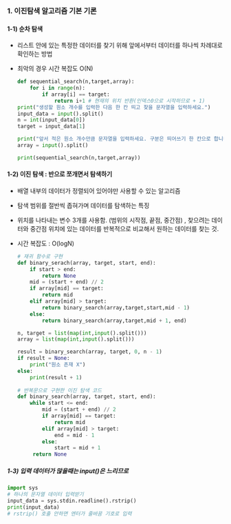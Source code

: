 ### 1. 이진탐색 알고리즘 기본 기론



#### 1-1) 순차 탐색

- 리스트 안에 있는 특정한 데이터를 찾기 위해 앞에서부터 데이터를 하나씩 차례대로 확인하는 방법

- 최악의 경우 시간 복잡도 O(N)

  ```python
  def sequential_search(n,target,array):
      for i in range(n):
          if array[i] == target:
              return i+1 # 현재의 위치 반환(인덱스0으로 시작하므로 + 1)
  print("생성할 원소 개수를 입력한 다음 한 칸 띄고 찾을 문자열을 입력하세요.")
  input_data = input().split()
  n = int(input_data[0])
  target = input_data[1]
  
  print("앞서 적은 원소 개수만큼 문자열을 입력하세요. 구분은 띄어쓰기 한 칸으로 합니다.")
  array = input().split()
  
  print(sequential_search(n,target,array))
  ```

  

#### 1-2) 이진 탐색 : 반으로 쪼개면서 탐색하기

- 배열 내부의 데이터가 정렬되어 있어야만 사용할 수 있는 알고리즘

- 탐색 범위를 절반씩 좁혀가며 데이터를 탐색하는 특징

- 위치를 나타내는 변수 3개를 사용함. (범위의 시작점, 끝점, 중간점) , 찾으려는 데이터와 중간점 위치에 있는 데이터를 반복적으로 비교해서 원하는 데이터를 찾는 것.

- 시간 복잡도 : O(logN)

  ```python
  # 재귀 함수로 구현
  def binary_serach(array, target, start, end):
      if start > end:
          return None
      mid = (start + end) // 2
      if array[mid] == target:
          return mid
      elif array[mid] > target: 
          return binary_search(array,target,start,mid - 1)
      else:
          return binary_search(array,target,mid + 1, end)
  
  n, target = list(map(int,input().split()))
  array = list(map(int,input().split()))
  
  result = binary_search(array, target, 0, n - 1)
  if result = None:
      print("원소 존재 X")
  else:
      print(result + 1)
      
  # 반복문으로 구현한 이진 탐색 코드
  def binary_search(array, target, start, end):
      while start <= end:
          mid = (start + end) // 2
          if array[mid] == target:
              return mid
          elif array[mid] > target:
              end = mid - 1
          else:
              start = mid + 1
       return None
  
  ```

  


##### 1-3) 입력 데이터가 많을때는 input()은 느리므로

```python
import sys 
# 하나의 문자열 데이터 입력받기
input_data = sys.stdin.readline().rstrip()
print(input_data)
# rstrip() 호출 안하면 엔터가 줄바꿈 기호로 입력
```



